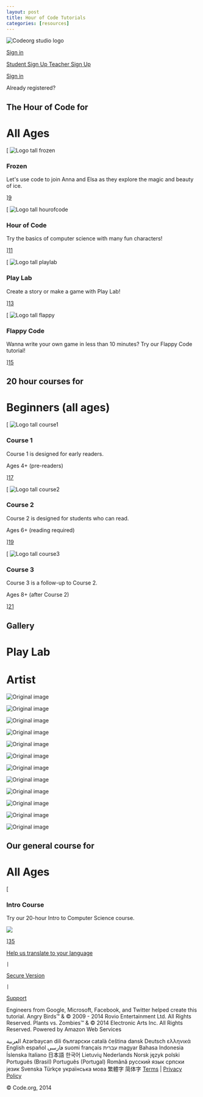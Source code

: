 ```yaml
---
layout: post
title: Hour of Code Tutorials
categories: [resources]
---
```

![Codeorg studio logo][3]

[Sign in][4]

[ Student Sign Up ][5] [ Teacher Sign Up ][6]

[ Sign in ][7]

Already registered?




## The Hour of Code for

# All Ages

[ ![Logo tall frozen][8]

###  Frozen

Let's use code to join Anna and Elsa as they explore the magic and beauty of ice.

][9]

[ ![Logo tall hourofcode][10]

###  Hour of Code

Try the basics of computer science with many fun characters!

][11]

[ ![Logo tall playlab][12]

###  Play Lab

Create a story or make a game with Play Lab!

][13]

[ ![Logo tall flappy][14]

###  Flappy Code

Wanna write your own game in less than 10 minutes? Try our Flappy Code tutorial!

][15]




## 20 hour courses for

# Beginners (all ages)

[ ![Logo tall course1][16]

###  Course 1

Course 1 is designed for early readers.

Ages 4+ (pre-readers)

][17]

[ ![Logo tall course2][18]

###  Course 2

Course 2 is designed for students who can read.

Ages 6+ (reading required)

][19]

[ ![Logo tall course3][20]

###  Course 3

Course 3 is a follow-up to Course 2.

Ages 8+ (after Course 2)

][21]




## Gallery

# Play Lab

# Artist

![Original image][22]

![Original image][23]

![Original image][24]

![Original image][25]

![Original image][26]

![Original image][27]

![Original image][28]

![Original image][29]

![Original image][30]

![Original image][31]

![Original image][32]

![Original image][33]




## Our general course for

# All Ages

[

### Intro Course

Try our 20-hour Intro to Computer Science course.

![][34]

][35]






[Help us translate to your language][36]

    |    

[Secure Version][37]

    |    

[Support][38]

Engineers from Google, Microsoft, Facebook, and Twitter helped create this tutorial.
Angry Birds™ & © 2009 - 2014 Rovio Entertainment Ltd. All Rights Reserved.
Plants vs. Zombies™ & © 2014 Electronic Arts Inc. All Rights Reserved.
Powered by Amazon Web Services

العربية Azərbaycan dili български català čeština dansk Deutsch ελληνικά English español فارسی suomi français עברית magyar Bahasa Indonesia Íslenska Italiano 日本語 한국어 Lietuvių Nederlands Norsk język polski Português (Brasil) Português (Portugal) Română русский язык српски језик Svenska Türkçe українська мова 繁體字 简体字 [Terms][39]     |     [Privacy Policy][40]


© Code.org, 2014

[1]: https://support.code.org/hc/en-us/requests/new
[2]: https://support.code.org/hc/en-us/articles/202591743
[3]: /assets/codeorg-studio-logo-ab9fbef5744e7d26dd423357f7c93a8a.png
[4]: http://studio.code.org/users/sign_in
[5]: /users/sign_up
[6]: /users/sign_up?user%5Buser_type%5D=teacher
[7]: /users/sign_in
[8]: http://studio.code.org/assets/logo_tall_frozen-fdf4b7f1af4aeff25522f257a30af5dc.jpg
[9]: http://studio.code.org/s/frozen/reset
[10]: http://studio.code.org/assets/logo_tall_hourofcode-1ff365b0d094938502fcf42c9c73cda7.jpg
[11]: http://studio.code.org/s/hourofcode/reset
[12]: http://studio.code.org/assets/logo_tall_playlab-0261292a3e0a39ab8d3574525328f3c5.jpg
[13]: http://studio.code.org/s/playlab/reset
[14]: http://studio.code.org/assets/logo_tall_flappy-5d52f06d34e4bdd48654c5e79d64325a.jpg
[15]: http://studio.code.org/s/flappy/reset
[16]: http://studio.code.org/assets/logo_tall_course1-0cbb3f4433a12e6e51e6f196d55196e0.jpg
[17]: http://studio.code.org/s/course1
[18]: http://studio.code.org/assets/logo_tall_course2-8d89caf1692b03bcdddc83398459d3a6.jpg
[19]: http://studio.code.org/s/course2
[20]: http://studio.code.org/assets/logo_tall_course3-04db9f86ed1f91e8a79e2d8fcfc25b77.jpg
[21]: http://studio.code.org/s/course3
[22]: /u/51824664/original_image
[23]: /u/51819539/original_image
[24]: /u/51818451/original_image
[25]: /u/51818312/original_image
[26]: /u/51818286/original_image
[27]: /u/51818041/original_image
[28]: /u/32458509/original_image
[29]: /u/51826174/original_image
[30]: /u/51825882/original_image
[31]: /u/40216989/original_image
[32]: /u/33130978/original_image
[33]: /u/32533340/original_image
[34]: //code.org/images/fit-520/code20hr.jpg
[35]: http://studio.code.org/s/1
[36]: http://eepurl.com/Im_In
[37]: https://studio.code.org/
[38]: http://support.code.org
[39]: http://code.org/tos
[40]: http://code.org/privacy
  
